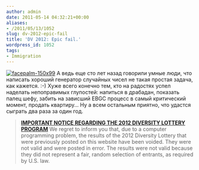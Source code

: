 ```yaml
---
author: admin
date: 2011-05-14 04:32:21+00:00
aliases:
- /2011/05/13/1052
slug: dv-2012-epic-fail
title: 'DV 2012: Epic fail.'
wordpress_id: 1052
tags:
- Immigration
---
```


[![facepalm-150x99](/2011/05/facepalm-150x99.jpg)](/2011/05/facepalm-150x99.jpg) А ведь еще сто лет назад говорили умные люди, что написать хороший генератор случайных чисел не такая простая задача, как кажется. :-) Хуже всего конечно тем, кто на радостях успел наделать непоправимых глупостей: напиться в драбадан, показать палец шефу, забить на зависший EBGC процесс в самый критический момент, продать квартиру… Ну а всем остальным приятно, что удастся сыграть два раза за один год.

> [**IMPORTANT NOTICE REGARDING THE 2012 DIVERSITY LOTTERY PROGRAM**](http://www.dvlottery.state.gov/)
We regret to inform you that, due to a computer programming problem, the results of the 2012 Diversity Lottery that were previously posted on this website have been voided.  They were not valid and were posted in error.  The results were not valid because they did not represent a fair, random selection of entrants, as required by U.S. law.